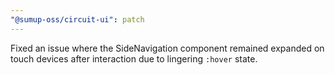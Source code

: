 ```yaml
---
"@sumup-oss/circuit-ui": patch
---
```


Fixed an issue where the SideNavigation component remained expanded on touch devices after interaction due to lingering `:hover` state.
